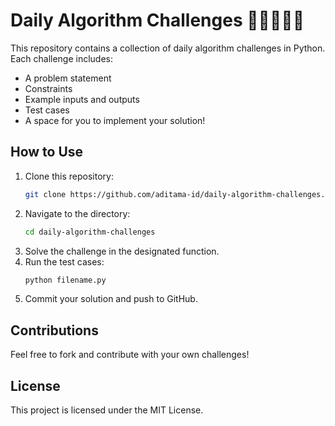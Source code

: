 # Daily Algorithm Challenges 🧑‍💻🔥🔥🔥


This repository contains a collection of daily algorithm challenges in Python. Each challenge includes:
- A problem statement
- Constraints
- Example inputs and outputs
- Test cases
- A space for you to implement your solution!

## How to Use
1. Clone this repository:
   ```sh
   git clone https://github.com/aditama-id/daily-algorithm-challenges.git
   ```
2. Navigate to the directory:
   ```sh
   cd daily-algorithm-challenges
   ```
3. Solve the challenge in the designated function.
4. Run the test cases:
   ```sh
   python filename.py
   ```
5. Commit your solution and push to GitHub.

## Contributions
Feel free to fork and contribute with your own challenges!

## License
This project is licensed under the MIT License.
